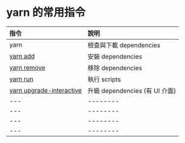 # yarn 的常用指令

| 指令                                                                            | 說明                           |
| :------------------------------------------------------------------------------ | :----------------------------- |
| yarn                                                                            | 檢查與下載 dependencies        |
| [yarn add](https://yarnpkg.com/en/docs/cli/add)                                 | 安裝 dependencies              |
| [yarn remove](https://yarnpkg.com/en/docs/cli/remove)                           | 移除 dependencies              |
| [yarn run](https://yarnpkg.com/en/docs/cli/run)                                 | 執行 scripts                   |
| [yarn upgrade-interactive](https://yarnpkg.com/en/docs/cli/upgrade-interactive) | 升級 dependencies (有 UI 介面) |
| ---                                                                             | --------                       |
| ---                                                                             | --------                       |
| ---                                                                             | --------                       |
| ---                                                                             | --------                       |
